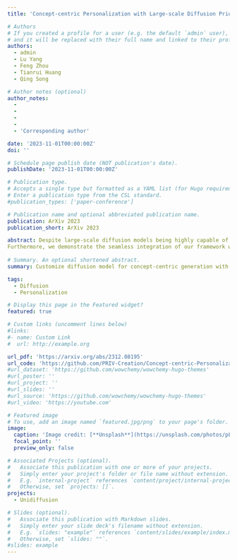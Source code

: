 ```yaml
---
title: 'Concept-centric Personalization with Large-scale Diffusion Priors'

# Authors
# If you created a profile for a user (e.g. the default `admin` user), write the username (folder name) here
# and it will be replaced with their full name and linked to their profile.
authors:
  - admin
  - Lu Yang
  - Feng Zhou
  - Tianrui Huang
  - Qing Song

# Author notes (optional)
author_notes:
  - 
  - 
  - 
  - 
  - 'Corresponding author'

date: '2023-11-01T00:00:00Z'
doi: ''

# Schedule page publish date (NOT publication's date).
publishDate: '2023-11-01T00:00:00Z'

# Publication type.
# Accepts a single type but formatted as a YAML list (for Hugo requirements).
# Enter a publication type from the CSL standard.
#publication_types: ['paper-conference']

# Publication name and optional abbreviated publication name.
publication: ArXiv 2023
publication_short: ArXiv 2023

abstract: Despite large-scale diffusion models being highly capable of generating diverse open-world content, they still struggle to match the photorealism and fidelity of concept-specific generators. In this work, we present the task of customizing large-scale diffusion priors for specific concepts as concept-centric personalization. Our goal is to generate high-quality concept-centric images while maintaining the versatile controllability inherent to open-world models, enabling applications in diverse tasks such as concept-centric stylization and image translation. Distinct from existing personalization tasks that focus on specific entities, the proposed task requires large-scale training to achieve reasonable results. It brings forth unique challenges: difficult fidelity and controllability balancing and severe unconditional guidance drift in classifier-free guidance. To tackle these challenges, we identify catastrophic forgetting of guidance prediction from diffusion priors as the fundamental issue. Consequently, we develop a guidance-decoupled personalization framework specifically designed to address this task. We propose Generalized Classifier-free Guidance (GCFG) as the foundational theory for our framework. This approach extends Classifier-free Guidance (CFG) to accommodate an arbitrary number of guidances, sourced from a variety of conditions and models.  Employing GCFG enables us to separate conditional guidance into two distinct components: concept guidance for fidelity and control guidance for controllability. This division makes it feasible to train a specialized model for concept guidance, while ensuring both control and unconditional guidance remain intact. We then present a null-text Concept-centric Diffusion Model as a concept-specific generator to learn concept guidance without the need for text annotations.
Furthermore, we demonstrate the seamless integration of our framework with existing techniques and underscore the vast potential of GCFG. Our extensive experiments confirm the superior efficacy of our proposed method in achieving concept-centric personalization. Code will be available at https://github.com/PRIV-Creation/Concept-centric-Personalization.
  
# Summary. An optional shortened abstract.
summary: Customize diffusion model for concept-centric generation with high controllability, fidelity, and diversity.

tags:
  - Diffusion
  - Personalization

# Display this page in the Featured widget?
featured: true

# Custom links (uncomment lines below)
#links:
#- name: Custom Link
#  url: http://example.org

url_pdf: 'https://arxiv.org/abs/2312.08195'
url_code: 'https://github.com/PRIV-Creation/Concept-centric-Personalization'
#url_dataset: 'https://github.com/wowchemy/wowchemy-hugo-themes'
#url_poster: ''
#url_project: ''
#url_slides: ''
#url_source: 'https://github.com/wowchemy/wowchemy-hugo-themes'
#url_video: 'https://youtube.com'

# Featured image
# To use, add an image named `featured.jpg/png` to your page's folder.
image:
  caption: 'Image credit: [**Unsplash**](https://unsplash.com/photos/pLCdAaMFLTE)'
  focal_point: ''
  preview_only: false

# Associated Projects (optional).
#   Associate this publication with one or more of your projects.
#   Simply enter your project's folder or file name without extension.
#   E.g. `internal-project` references `content/project/internal-project/index.md`.
#   Otherwise, set `projects: []`.
projects:
  - Unidiffusion

# Slides (optional).
#   Associate this publication with Markdown slides.
#   Simply enter your slide deck's filename without extension.
#   E.g. `slides: "example"` references `content/slides/example/index.md`.
#   Otherwise, set `slides: ""`.
#slides: example
---
```


